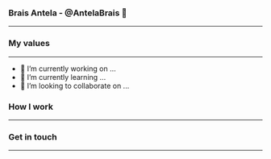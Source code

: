 ### Brais Antela - @AntelaBrais 👋
---

### My values
---

- 🔭 I’m currently working on ...
- 🌱 I’m currently learning ...
- 👯 I’m looking to collaborate on ...


### How I work
---

### Get in touch
---
